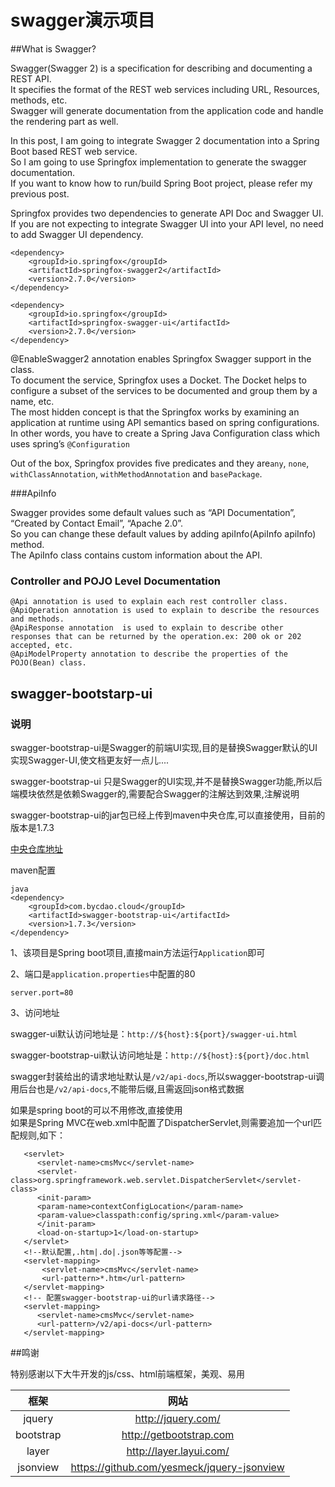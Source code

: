 # swagger演示项目

##What is Swagger?

Swagger(Swagger 2) is a specification for describing and documenting a REST API.  
It specifies the format of the REST web services including URL, Resources, methods, etc.  
Swagger will generate documentation from the application code and handle the rendering part as well.

In this post, I am going to integrate Swagger 2 documentation into a Spring Boot based REST web service.  
So I am going to use Springfox implementation to generate the swagger documentation.  
If you want to know how to run/build Spring Boot project, please refer my previous post.

Springfox provides two dependencies to generate API Doc and Swagger UI.  
If you are not expecting to integrate Swagger UI into your API level, no need to add  Swagger UI dependency.

```
<dependency>
    <groupId>io.springfox</groupId>
    <artifactId>springfox-swagger2</artifactId>
    <version>2.7.0</version>
</dependency>

<dependency>
    <groupId>io.springfox</groupId>
    <artifactId>springfox-swagger-ui</artifactId>
    <version>2.7.0</version>
</dependency>
```

@EnableSwagger2 annotation enables Springfox Swagger support in the class.  
To document the service, Springfox uses a Docket. The Docket helps to configure a subset of the services to be documented and group them by a name, etc.   
The most hidden concept is that the Springfox works by examining an application at runtime using API semantics based on spring configurations.   
In other words, you have to create a Spring Java Configuration class which uses spring’s `@Configuration`  

Out of the box, Springfox  provides five predicates and they are`any`, `none`, `withClassAnnotation`, `withMethodAnnotation` and `basePackage`.

###ApiInfo

Swagger provides some default values such as “API Documentation”, “Created by Contact Email”, “Apache 2.0”.   
So you can change these default values by adding apiInfo(ApiInfo apiInfo) method.   
The ApiInfo class contains custom information about the API.

### Controller and POJO Level Documentation

    @Api annotation is used to explain each rest controller class.
    @ApiOperation annotation is used to explain to describe the resources and methods.
    @ApiResponse annotation  is used to explain to describe other responses that can be returned by the operation.ex: 200 ok or 202 accepted, etc.
    @ApiModelProperty annotation to describe the properties of the POJO(Bean) class.
 
 
## swagger-bootstarp-ui

### 说明
swagger-bootstrap-ui是Swagger的前端UI实现,目的是替换Swagger默认的UI实现Swagger-UI,使文档更友好一点儿....

swagger-bootstrap-ui 只是Swagger的UI实现,并不是替换Swagger功能,所以后端模块依然是依赖Swagger的,需要配合Swagger的注解达到效果,注解说明

swagger-bootstrap-ui的jar包已经上传到maven中央仓库,可以直接使用，目前的版本是1.7.3

[中央仓库地址](http://mvnrepository.com/artifact/com.github.xiaoymin/swagger-bootstrap-ui)

maven配置

```
java
<dependency>
    <groupId>com.bycdao.cloud</groupId>
    <artifactId>swagger-bootstrap-ui</artifactId>
    <version>1.7.3</version>
</dependency>
```

1、该项目是Spring boot项目,直接main方法运行`Application`即可

2、端口是`application.properties`中配置的80
```
server.port=80
```

3、访问地址
    
  swagger-ui默认访问地址是：`http://${host}:${port}/swagger-ui.html`  
  
  swagger-bootstrap-ui默认访问地址是：`http://${host}:${port}/doc.html` 
  
  swagger封装给出的请求地址默认是`/v2/api-docs`,所以swagger-bootstrap-ui调用后台也是`/v2/api-docs`,不能带后缀,且需返回json格式数据
  
  如果是spring boot的可以不用修改,直接使用  
  如果是Spring MVC在web.xml中配置了DispatcherServlet,则需要追加一个url匹配规则,如下：
 
 ```   
    <servlet>
       <servlet-name>cmsMvc</servlet-name>
       <servlet-class>org.springframework.web.servlet.DispatcherServlet</servlet-class>
       <init-param>
       <param-name>contextConfigLocation</param-name>
       <param-value>classpath:config/spring.xml</param-value>
       </init-param>
       <load-on-startup>1</load-on-startup>
    </servlet>
    <!--默认配置,.htm|.do|.json等等配置-->
    <servlet-mapping>
    	<servlet-name>cmsMvc</servlet-name>
     	<url-pattern>*.htm</url-pattern>
    </servlet-mapping>
    <!-- 配置swagger-bootstrap-ui的url请求路径-->
    <servlet-mapping>
       <servlet-name>cmsMvc</servlet-name>
       <url-pattern>/v2/api-docs</url-pattern>
    </servlet-mapping>
```

##鸣谢

特别感谢以下大牛开发的js/css、html前端框架，美观、易用

框架	|网站
:------:|:------:
jquery |	http://jquery.com/
bootstrap	| http://getbootstrap.com
layer	| http://layer.layui.com/
jsonview	| https://github.com/yesmeck/jquery-jsonview